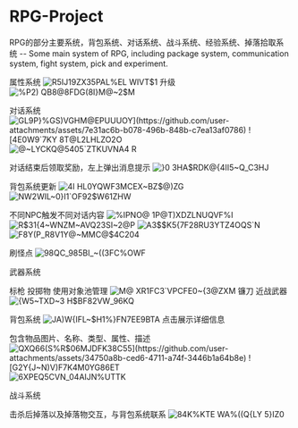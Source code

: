 # RPG-Project
RPG的部分主要系统，背包系统、对话系统、战斗系统、经验系统、掉落拾取系统 -- Some main system of RPG, including package system, communication system, fight system, pick and experiment.


属性系统
![R5IJ19ZX35PAL%EL WIVT$1](https://github.com/user-attachments/assets/14f90319-f348-4b18-81f2-e625aa928b20)
升级
![%P2) QB8@8FDG(8I}M@~2$M](https://github.com/user-attachments/assets/a65bfa91-200d-4d1a-8cb2-c859d10c0550)


对话系统
![GL9P}%GS)VGHM@EPUU$UOY](https://github.com/user-attachments/assets/7e31ac6b-b078-496b-848b-c7ea13af0786)
![4E0W9`7K$Y 8T@L2LHLZO2O](https://github.com/user-attachments/assets/389f841e-1f22-4d26-924e-8229d600b1ae)
![@~LYCKQ@5405`ZTKUVNA4 R](https://github.com/user-attachments/assets/755d8459-ff8a-4d75-90ed-20cd00cdad71)

对话结束后领取奖励，左上弹出消息提示
![}0 3HA$RDK@{4II5~Q_C3HJ](https://github.com/user-attachments/assets/820ccd8e-bf06-43d4-839b-ea7831790e0a)

背包系统更新
![4I HL0YQWF3MCEX~BZ$@)ZG](https://github.com/user-attachments/assets/fa9cf5a6-abf6-4a90-90e5-968bca6aaa32)
![NW2WIL~0}I1`OF92$W61ZHW](https://github.com/user-attachments/assets/5d231b5e-825c-4311-a230-6cb24d260312)

不同NPC触发不同对话内容
![%IPNO@ 1P@T)XDZLNUQVF%I](https://github.com/user-attachments/assets/ad2a0d11-23cd-4023-8293-52f2d2b80c6c)
![R$31{4~WNZM~AVQ23SI~2@P](https://github.com/user-attachments/assets/76f9d7dc-9893-47ba-91e0-4234595c5014)
![A3$$K5{7F28RU3YTZ4OQS`N](https://github.com/user-attachments/assets/6d1f072b-cc00-4b0e-9fcd-6a36afa2c6cb)
![F8Y(P_R8V1Y@~MMC@$4C204](https://github.com/user-attachments/assets/193e6c9e-accc-4bde-94fd-90068ef30250)

刷怪点
![98QC_98`5B`I_~((3FC%OWF](https://github.com/user-attachments/assets/d03e4160-2a41-4310-95e0-0e36c381afb3)

武器系统

标枪  投掷物  使用对象池管理
![M@ XR1FC3`VPCFE0~{3@ZXM](https://github.com/user-attachments/assets/7e977a2b-bff3-42fa-b797-3c93965a2c99)
镰刀  近战武器
![{W5~TXD~3 H$BF82VW_96KQ](https://github.com/user-attachments/assets/ba99eca5-3b91-41fc-89cf-c4002e4d5dba)

背包系统
![JA)W{IFL~$H1%}FN7EE9BTA](https://github.com/user-attachments/assets/f3c4d6d6-ac76-43a0-a764-d505fb47201f)
点击展示详细信息

包含物品图片、名称、类型、属性、描述
![QXQ66(S%R$06MJDFK38`C55](https://github.com/user-attachments/assets/34750a8b-ced6-4711-a74f-3446b1a64b8e)
![G2Y{J~N)V)`F7K4M0YG86ET](https://github.com/user-attachments/assets/6bc2aeea-7271-4204-a01e-3856f0c30856)
![6XPEQ5CVN_04`AIJN%`UTTK](https://github.com/user-attachments/assets/c00787f4-90f5-4322-bfbf-72f823567890)


战斗系统

击杀后掉落以及掉落物交互，与背包系统联系
![84K%KTE WA%((Q{LY 5}IZ0](https://github.com/user-attachments/assets/0fa4adb0-0d18-4aed-9048-ec6e62442803)

